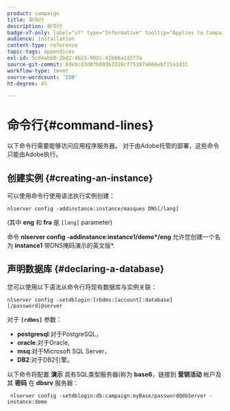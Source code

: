 ```yaml
---
product: campaign
title: 命令行
description: 命令行
badge-v7-only: label="v7" type="Informative" tooltip="Applies to Campaign Classic v7 only"
audience: installation
content-type: reference
topic-tags: appendices
exl-id: 5cd4abb0-2bd2-4b23-902c-41b08a1d2f7a
source-git-commit: 8debcd3d8fb883b3316cf75187a86bebf15a1d31
workflow-type: tm+mt
source-wordcount: '150'
ht-degree: 4%

---
```


# 命令行{#command-lines}



以下命令行需要能够访问应用程序服务器。 对于由Adobe托管的部署，这些命令只能由Adobe执行。

## 创建实例 {#creating-an-instance}

可以使用命令行使用语法执行实例创建：

```
nlserver config -addinstance:instance/masques DNS[/lang]
```

(其中 **eng** 和 **fra** 是 `[lang]` parameter)

命令 **nlserver config -addinstance:instance1/demo&#42;/eng** 允许您创建一个名为 **instance1** 带DNS掩码演示的英文版&#42;.

## 声明数据库 {#declaring-a-database}

您可以使用以下语法从命令行将现有数据库与实例关联：

```
nlserver config -setdblogin:[rbdms:]account[:database][/password]@server
```

对于 **`[rdbms]`** 参数：

* **postgresql**:对于PostgreSQL，
* **oracle**:对于Oracle,
* **msq**:对于Microsoft SQL Server，
* **DB2**:对于DB2引擎。

以下命令将配置 **演示** 具有SQL类型服务器(称为 **base6**，链接到 **营销活动** 帐户及其 **密码** 在 **dbsrv** 服务器：

```
 nlserver config -setdblogin:db:campaign:myBase/password@dbServer -instance:demo
```
